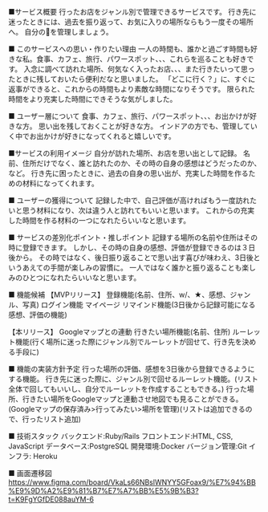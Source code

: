 ■サービス概要
行ったお店をジャンル別で管理できるサービスです。
行き先に迷ったときには、過去を振り返って、お気に入りの場所ならもう一度その場所へ。
自分の🎀を管理しましょう。

■ このサービスへの思い・作りたい理由
一人の時間も、誰かと過ごす時間も好きな私。食事、カフェ、旅行、パワースポット、、、これらを巡ることも好きです。
入念に調べて訪れた場所、何気なく入ったお店、、、また行きたいって思ったときに残しておいたら便利だなと思いました。
「どこに行く？」に、すぐに返事ができると、これからの時間もより素敵な時間になりそうです。
限られた時間をより充実した時間にできそうな気がしました。

■ ユーザー層について
食事、カフェ、旅行、パワースポット、、、お出かけが好きな方。
思い出を残しておくことが好きな方。
インドアの方でも、管理していく中でお出かけが好きになってくれると嬉しいです。

■サービスの利用イメージ
自分が訪れた場所、お店を思い出として記録。
名前、住所だけでなく、誰と訪れたのか、その時の自身の感想はどうだったのか、など。
行き先に困ったときに、過去の自身の思い出が、充実した時間を作るための材料になってくれます。

■ ユーザーの獲得について
記録した中で、自己評価が高ければもう一度訪れたいと思う材料になり、次は違う人と訪れてもいいと思います。
これからの充実した時間を作る材料の一つになれたらいいなと思います。

■ サービスの差別化ポイント・推しポイント
記録する場所の名前や住所はその時に登録できます。
しかし、その時の自身の感想、評価が登録できるのは３日後から。
その時ではなく、後日振り返ることで思い出す喜びが味わえ、3日後というあえての手間が楽しみの習慣に。
一人ではなく誰かと振り返ることも楽しみのひとつになれたらいいなと思います。

■ 機能候補
【MVPリリース】
登録機能(名前、住所、w/、★、感想、ジャンル、写真)
ログイン機能
マイページ
リマインド機能(3日後から記録可能になる感想、評価の機能)

【本リリース】
Googleマップとの連動
行きたい場所機能(名前、住所)
ルーレット機能(行く場所に迷った際にジャンル別でルーレットが回せて、行き先を決める手段に)

■ 機能の実装方針予定
行った場所の評価、感想を3日後から登録できるようにする機能。
行き先に迷った際に、ジャンル別で回せるルーレット機能。(リスト全体で回してもいいし、自分でルーレットを作成することもできる。)
行った場所、行きたい場所をGoogleマップと連動させ地図でも見ることができる。(Googleマップの保存済み>行ってみたい>場所を管理)(リストは追加できるので、行ったリスト追加)

■ 技術スタック
バックエンド:Ruby/Rails
フロントエンド:HTML, CSS, JavaScript
データベース:PostgreSQL
開発環境:Docker
バージョン管理:Git
インフラ: Heroku

■ 画面遷移図
https://www.figma.com/board/VkaLs66NBslWNYY5GFoax9/%E7%94%BB%E9%9D%A2%E9%81%B7%E7%A7%BB%E5%9B%B3?t=K9FgYGfDE088auYM-6
